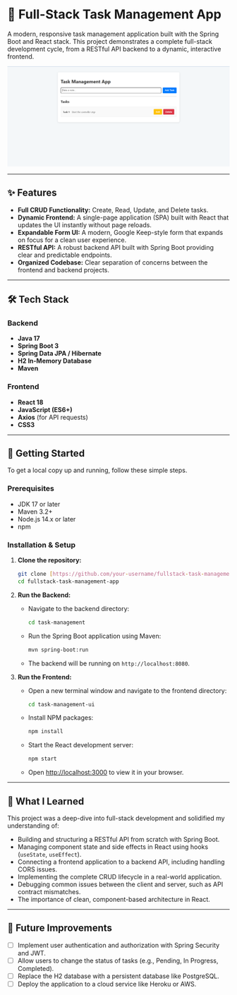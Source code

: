 # 📝 Full-Stack Task Management App

A modern, responsive task management application built with the Spring Boot and React stack. This project demonstrates a complete full-stack development cycle, from a RESTful API backend to a dynamic, interactive frontend.

![Screenshot of the Task Management App](./screenshot.png)


---

## ✨ Features

- **Full CRUD Functionality:** Create, Read, Update, and Delete tasks.
- **Dynamic Frontend:** A single-page application (SPA) built with React that updates the UI instantly without page reloads.
- **Expandable Form UI:** A modern, Google Keep-style form that expands on focus for a clean user experience.
- **RESTful API:** A robust backend API built with Spring Boot providing clear and predictable endpoints.
- **Organized Codebase:** Clear separation of concerns between the frontend and backend projects.

---

## 🛠️ Tech Stack

### Backend
- **Java 17**
- **Spring Boot 3**
- **Spring Data JPA / Hibernate**
- **H2 In-Memory Database**
- **Maven**

### Frontend
- **React 18**
- **JavaScript (ES6+)**
- **Axios** (for API requests)
- **CSS3**

---

## 🚀 Getting Started

To get a local copy up and running, follow these simple steps.

### Prerequisites

- JDK 17 or later
- Maven 3.2+
- Node.js 14.x or later
- npm

### Installation & Setup

1.  **Clone the repository:**
    ```sh
    git clone [https://github.com/your-username/fullstack-task-management-app.git](https://github.com/your-username/fullstack-task-management-app.git)
    cd fullstack-task-management-app
    ```

2.  **Run the Backend:**
    - Navigate to the backend directory:
      ```sh
      cd task-management
      ```
    - Run the Spring Boot application using Maven:
      ```sh
      mvn spring-boot:run
      ```
    - The backend will be running on `http://localhost:8080`.

3.  **Run the Frontend:**
    - Open a new terminal window and navigate to the frontend directory:
      ```sh
      cd task-management-ui
      ```
    - Install NPM packages:
      ```sh
      npm install
      ```
    - Start the React development server:
      ```sh
      npm start
      ```
    - Open [http://localhost:3000](http://localhost:3000) to view it in your browser.

---

## 🧠 What I Learned

This project was a deep-dive into full-stack development and solidified my understanding of:

-   Building and structuring a RESTful API from scratch with Spring Boot.
-   Managing component state and side effects in React using hooks (`useState`, `useEffect`).
-   Connecting a frontend application to a backend API, including handling CORS issues.
-   Implementing the complete CRUD lifecycle in a real-world application.
-   Debugging common issues between the client and server, such as API contract mismatches.
-   The importance of clean, component-based architecture in React.

---

## 🌟 Future Improvements

- [ ] Implement user authentication and authorization with Spring Security and JWT.
- [ ] Allow users to change the status of tasks (e.g., Pending, In Progress, Completed).
- [ ] Replace the H2 database with a persistent database like PostgreSQL.
- [ ] Deploy the application to a cloud service like Heroku or AWS.
